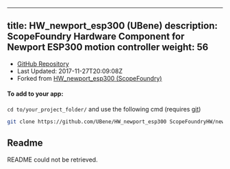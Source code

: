 
---
title: HW_newport_esp300 (UBene)
description: ScopeFoundry Hardware Component for Newport ESP300 motion controller
weight: 56
---
- [GitHub Repository](https://github.com/UBene/HW_newport_esp300)
- Last Updated: 2017-11-27T20:09:08Z
- Forked from [HW_newport_esp300 (ScopeFoundry)](/docs/301_existing-hardware-components/hw_newport_esp300-scopefoundry)

#### To add to your app:

`cd to/your_project_folder/` and use the following cmd (requires [git](/docs/100_development-environment/20_git/))

```bash
git clone https://github.com/UBene/HW_newport_esp300 ScopeFoundryHW/newport_esp300
```


## Readme
README could not be retrieved.
